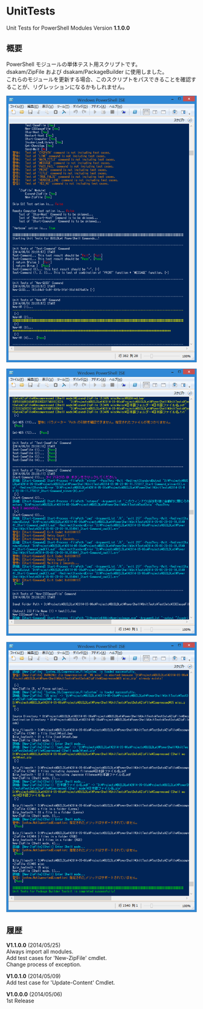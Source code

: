 UnitTests
=========

Unit Tests for PowerShell Modules Version **1.1.0.0**


概要
----

PowerShell モジュールの単体テスト用スクリプトです。  
dsakam/ZipFile および dsakam/PackageBuilder に使用しました。  
これらのモジュールを更新する場合、このスクリプトをパスできることを確認することが、リグレッションになるかもしれません。

![UnitTests1](/images/UnitTests1.png "images for UnitTests 1")

![UnitTests2](/images/UnitTests2.png "images for UnitTests 2")

![UnitTests3](/images/UnitTests3.png "images for UnitTests 3")


履歴
----

**V1.1.0.0** (2014/05/25)  
Always import all modules.  
Add test cases for 'New-ZipFile' cmdlet.  
Change process of exception.

**V1.0.1.0** (2014/05/09)  
Add test case for 'Update-Content' Cmdlet.

**V1.0.0.0** (2014/05/06)  
1st Release
